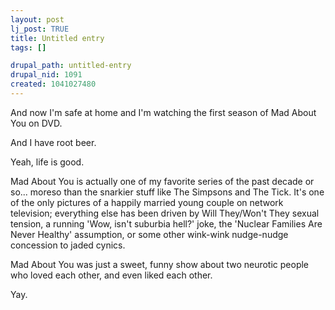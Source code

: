 ```yaml
--- 
layout: post
lj_post: TRUE
title: Untitled entry
tags: []

drupal_path: untitled-entry
drupal_nid: 1091
created: 1041027480
---
```

And now I'm safe at home and I'm watching the first season of Mad About You on DVD.

And I have root beer.

Yeah, life is good.

Mad About You is actually one of my favorite series of the past decade or so... moreso than the snarkier stuff like The Simpsons and The Tick. It's one of the only pictures of a happily married young couple on network television; everything else has been driven by Will They/Won't They sexual tension, a running 'Wow, isn't suburbia hell?' joke, the 'Nuclear Families Are Never Healthy' assumption, or some other wink-wink nudge-nudge concession to jaded cynics.

Mad About You was just a sweet, funny show about two neurotic people who loved each other, and even liked each other.

Yay.
